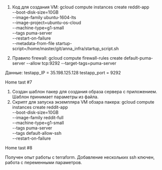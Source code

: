 1. Код для создания VM:
gcloud compute instances create reddit-app\
  --boot-disk-size=10GB \
  --image-family ubuntu-1604-lts \
  --image-project=ubuntu-os-cloud \
  --machine-type=g1-small \
  --tags puma-server \
  --restart-on-failure \
  --metadata-from-file startup-script=/home/master/git/anna_infra/startup_script.sh

2. Правило firewall: gcloud compute firewall-rules create default-puma-server --allow tcp:9292 --target-tags=puma-server

Данные:
testapp_IP = 35.198.125.128
testapp_port = 9292

Home tast #7

1. Создан шаблон пакер для создания образа сервера с приложением. Шаблон принимает параметры из файла.
2. Скрипт для запуска экземпляра VM обзара пакера:
gcloud compute instances create reddit-app\
  --boot-disk-size=10GB \
  --image-family reddit-full \
  --machine-type=g1-small \
  --tags puma-server \
  --tags default-allow-ssh \
  --restart-on-failure

Home tast #8

Получен опыт работы с terraform. Добавление нескольких ssh ключен, работа с переменными параметров.

